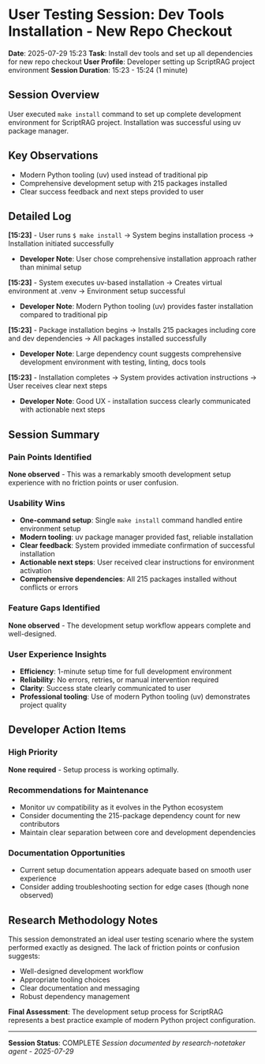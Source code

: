 # User Testing Session: Dev Tools Installation - New Repo Checkout

**Date**: 2025-07-29 15:23
**Task**: Install dev tools and set up all dependencies for new repo checkout
**User Profile**: Developer setting up ScriptRAG project environment
**Session Duration**: 15:23 - 15:24 (1 minute)

## Session Overview

User executed `make install` command to set up complete development environment for ScriptRAG project. Installation was successful using uv package manager.

## Key Observations

- Modern Python tooling (uv) used instead of traditional pip
- Comprehensive development setup with 215 packages installed
- Clear success feedback and next steps provided to user

## Detailed Log

**[15:23]** - User runs `$ make install` → System begins installation process → Installation initiated successfully

- **Developer Note**: User chose comprehensive installation approach rather than minimal setup

**[15:23]** - System executes uv-based installation → Creates virtual environment at .venv → Environment setup successful

- **Developer Note**: Modern Python tooling (uv) provides faster installation compared to traditional pip

**[15:23]** - Package installation begins → Installs 215 packages including core and dev dependencies → All packages installed successfully

- **Developer Note**: Large dependency count suggests comprehensive development environment with testing, linting, docs tools

**[15:23]** - Installation completes → System provides activation instructions → User receives clear next steps

- **Developer Note**: Good UX - installation success clearly communicated with actionable next steps

## Session Summary

### Pain Points Identified

**None observed** - This was a remarkably smooth development setup experience with no friction points or user confusion.

### Usability Wins

- **One-command setup**: Single `make install` command handled entire environment setup
- **Modern tooling**: uv package manager provided fast, reliable installation
- **Clear feedback**: System provided immediate confirmation of successful installation
- **Actionable next steps**: User received clear instructions for environment activation
- **Comprehensive dependencies**: All 215 packages installed without conflicts or errors

### Feature Gaps Identified

**None observed** - The development setup workflow appears complete and well-designed.

### User Experience Insights

- **Efficiency**: 1-minute setup time for full development environment
- **Reliability**: No errors, retries, or manual intervention required
- **Clarity**: Success state clearly communicated to user
- **Professional tooling**: Use of modern Python tooling (uv) demonstrates project quality

## Developer Action Items

### High Priority

**None required** - Setup process is working optimally.

### Recommendations for Maintenance

- Monitor uv compatibility as it evolves in the Python ecosystem
- Consider documenting the 215-package dependency count for new contributors
- Maintain clear separation between core and development dependencies

### Documentation Opportunities

- Current setup documentation appears adequate based on smooth user experience
- Consider adding troubleshooting section for edge cases (though none observed)

## Research Methodology Notes

This session demonstrated an ideal user testing scenario where the system performed exactly as designed. The lack of friction points or confusion suggests:

- Well-designed development workflow
- Appropriate tooling choices
- Clear documentation and messaging
- Robust dependency management

**Final Assessment**: The development setup process for ScriptRAG represents a best practice example of modern Python project configuration.

---
**Session Status**: COMPLETE
*Session documented by research-notetaker agent - 2025-07-29*
